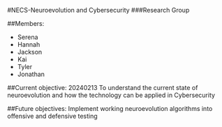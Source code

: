 #NECS-Neuroevolution and Cybersecurity
###Research Group

##Members:
- Serena
- Hannah
- Jackson
- Kai
- Tyler
- Jonathan

##Current objective:
20240213
To understand the current state of neuroevolution and how the technology can be applied in Cybersecurity

##Future objectives:
Implement working neuroevolution algorithms into offensive and defensive testing